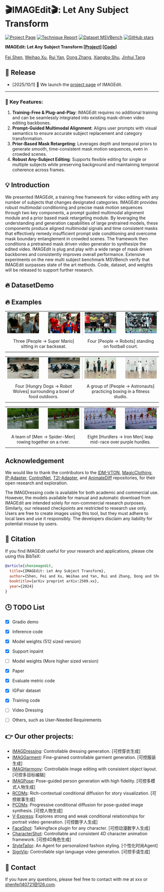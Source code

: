 # 🎬IMAGEdit🎬: Let Any Subject Transform
[![Project Page](https://img.shields.io/badge/Project-Page-green)](https://muzishen.github.io/IMAGEdit/)
[![Technique Report](https://img.shields.io/badge/Technique-Report-red)](https://muzishen.github.io/IMAGEdit/)
[![Dataset MSVBench](https://img.shields.io/badge/Dataset-MSVBench-orange)](https://muzishen.github.io/IMAGEdit/)
[![GitHub stars](https://img.shields.io/github/stars/XWH-A/IMAGEdit?style=social)](https://github.com/XWH-A/IMAGEdit)

<!-- [![🤗 Hugging Face Model](https://img.shields.io/badge/🤗%20Hugging%20Face-model-blue)](PLACEHOLDER_URL)
[![Dataset MSVBench](https://img.shields.io/badge/Dataset-MSVBench-orange)](PLACEHOLDER_URL) -->


**IMAGEdit: Let Any Subject Transform [[Project](https://muzishen.github.io/IMAGEdit/)] [[Code](https://github.com/XWH-A/IMAGEdit)]** <br />  
[Fei Shen](https://muzishen.github.io/), [Weihao Xu]([https://muzishen.github.io/IMAGEdit/](https://github.com/XWH-A/)), [Rui Yan](https://ruiyan1995.github.io/), [Dong Zhang](https://dongzhang89.github.io/), [Xiangbo Shu](https://shuxb104.github.io/), [Jinhui Tang](https://scholar.google.com/citations?user=ByBLlEwAAAAJ&hl=en) <br />



## 📅 Release

- [2025/10/1] 🎉 We launch the [project page](https://muzishen.github.io/IMAGEdit/) of IMAGEdit.



----

### 🚀 **Key Features:**
1. **Training-Free & Plug-and-Play**: IMAGEdit requires no additional training and can be seamlessly integrated into existing mask-driven video editing backbones.  
2. **Prompt-Guided Multimodal Alignment**: Aligns user prompts with visual semantics to ensure accurate subject replacement and category transformation.  
3. **Prior-Based Mask Retargeting**: Leverages depth and temporal priors to generate smooth, time-consistent mask motion sequences, even in crowded scenes.  
4. **Robust Any-Subject Editing**: Supports flexible editing for single or multiple subjects while preserving background and maintaining temporal coherence across frames.  



## 💡 Introduction

We presented IMAGEdit, a training free framework for video editing with any number of subjects that changes designated categories. IMAGEdit provides robust multimodal conditioning and precise mask motion sequences through two key components, a prompt guided multimodal alignment module and a prior based mask retargeting module. By leveraging the understanding and generation capabilities of large pretrained models, these components produce aligned multimodal signals and time consistent masks that effectively remedy insufficient prompt side conditioning and overcome mask boundary entanglement in crowded scenes. The framework then conditions a pretrained mask driven video generator to synthesize the edited video. IMAGEdit is plug and play with a wide range of mask driven backbones and consistently improves overall performance. Extensive experiments on the new multi subject benchmark MSVBench verify that IMAGEdit surpasses state of the art methods. Code, dataset, and weights will be released to support further research.
## 🔥 DatasetDemo
## 🔥 Examples


<table align="center">
  <tr>
    <td align="center" style="width: 150px; padding-right: 15px;">
      <img src="asset/ori_720_16_gif/tuk-tuk_processed.gif" width="150"/>
    </td>
    <td align="center" style="width: 150px; padding-left: 15px;">
      <img src="asset/IMAGEdit_720_16_gif/tuk-tuk_processed.gif" width="150"/>
    </td>
    <td style="position: relative; width: 2px; padding: 0;">
      <div style="position: absolute; top: 0; bottom: 0; left: 0; right: 0; border-left: 2px solid #ddd;"></div>
    </td> <!-- 固定分界线位置 -->
    <td align="center" style="width: 150px; padding-right: 15px;">
      <img src="asset/ori_720_16_gif/Football-Match-Start_processed.gif" width="150"/>
    </td>
    <td align="center" style="width: 150px; padding-left: 15px;">
      <img src="asset/IMAGEdit_720_16_gif/Football-Match-Start_processed.gif" width="150"/>
    </td>
  </tr>
  <tr>
    <td colspan="2" align="center" style="padding: 10px;">Three [People -> Super Mario] sitting in car backseat.</td>
    <td style="padding: 0;"></td> <!-- 空白单元格 -->
    <td colspan="2" align="center" style="padding: 10px;">Four [People -> Robots] standing on football court.</td>
  </tr>
</table>

<table align="center">
  <tr>
    <td align="center" style="width: 150px; padding-right: 15px;">
      <img src="asset/ori_720_16_gif/dogs-gathering-around-food_processed.gif" width="150"/>
    </td>
    <td align="center" style="width: 150px; padding-left: 15px;">
      <img src="asset/IMAGEdit_720_16_gif/dogs-gathering-around-food_processed.gif" width="150"/>
    </td>
    <td style="position: relative; width: 2px; padding: 0;">
      <div style="position: absolute; top: 0; bottom: 0; left: 0; right: 0; border-left: 2px solid #ddd;"></div>
    </td> <!-- 固定分界线位置 -->
    <td align="center" style="width: 150px; padding-right: 15px;">
      <img src="asset/ori_720_16_gif/people-training-boxing-class_processed.gif" width="150"/>
    </td>
    <td align="center" style="width: 150px; padding-left: 15px;">
      <img src="asset/IMAGEdit_720_16_gif/people-training-boxing-class_processed.gif" width="150"/>
    </td>
  </tr>
  <tr>
    <td colspan="2" align="center" style="padding: 10px;">Four [Hungry Dogs -> Robot Wolves] surrounding a bowl of food outdoors.</td>
    <td style="padding: 0;"></td> <!-- 空白单元格 -->
    <td colspan="2" align="center" style="padding: 10px;">A group of [People -> Astronauts] practicing boxing in a fitness studio.</td>
  </tr>
</table>

<table align="center">
  <tr>
    <td align="center" style="width: 150px; padding-right: 15px;">
      <img src="asset/ori_720_16_gif/team-rowing-on-river_processed2.gif" width="150"/>
    </td>
    <td align="center" style="width: 150px; padding-left: 15px;">
      <img src="asset/IMAGEdit_720_16_gif/team-rowing-on-river_processed2.gif" width="150"/>
    </td>
    <td style="position: relative; width: 2px; padding: 0;">
      <div style="position: absolute; top: 0; bottom: 0; left: 0; right: 0; border-left: 2px solid #ddd;"></div>
    </td> <!-- 固定分界线位置 -->
    <td align="center" style="width: 150px; padding-right: 15px;">
      <img src="asset/ori_720_16_gif/110m-Hurdles-Mid-Air-Dash_processed.gif" width="150"/>
    </td>
    <td align="center" style="width: 150px; padding-left: 15px;">
      <img src="asset/IMAGEdit_720_16_gif/110m-Hurdles-Mid-Air-Dash_processed.gif" width="150"/>
    </td>
  </tr>
  <tr>
    <td colspan="2" align="center" style="padding: 10px;">A team of [Men -> Spider-Men] rowing together on a river.</td>
    <td style="padding: 0;"></td> <!-- 空白单元格 -->
    <td colspan="2" align="center" style="padding: 10px;">Eight [Hurdlers -> Iron Men] leap mid-race over purple hurdles.</td>
  </tr>
</table>



## Acknowledgement
We would like to thank the contributors to the [IDM-VTON](https://github.com/yisol/IDM-VTON), [MagicClothing](https://github.com/ShineChen1024/MagicClothing), [IP-Adapter](https://github.com/tencent-ailab/IP-Adapter), [ControlNet](https://github.com/lllyasviel/ControlNet), [T2I-Adapter](https://github.com/TencentARC/T2I-Adapter), and [AnimateDiff](https://github.com/guoyww/AnimateDiff) repositories, for their open research and exploration.

The IMAGDressing code is available for both academic and commercial use. However, the models available for manual and automatic download from IMAGEdit are intended solely for non-commercial research purposes. Similarly, our released checkpoints are restricted to research use only. Users are free to create images using this tool, but they must adhere to local laws and use it responsibly. The developers disclaim any liability for potential misuse by users.

## 📝 Citation

If you find IMAGEdit useful for your research and applications, please cite using this BibTeX:

```bibtex
@article{shenimagedit,
  title={IMAGEdit: Let Any Subject Transform},
  author={Shen, Fei and Xu, Weihao and Yan, Rui and Zhang, Dong and Shu, Xiangbo and Tang, Jinhui},
  booktitle={arXiv preprint arXiv:2509.xx},
  year={2024}
}
```

## 🕒 TODO List
- [x] Gradio demo
- [x] Inference code
- [x] Model weights (512 sized version)
- [x] Support inpaint
- [ ] Model weights (More higher sized version)
- [x] Paper
- [x] Evaluate metric code
- [x] IGPair dataset
- [x] Training code
- [ ] Video Dressing
- [ ] Others, such as User-Needed Requirements


## 👉 **Our other projects:**  
- [IMAGDressing](https://github.com/muzishen/IMAGDressing): Controllable dressing generation. [可控穿衣生成]
- [IMAGGarment](https://github.com/muzishen/IMAGGarment): Fine-grained controllable garment generation.  [可控服装生成]
- [IMAGHarmony](https://github.com/muzishen/IMAGHarmony): Controllable image editing with consistent object layout.  [可控多目标编辑]
- [IMAGPose](https://github.com/muzishen/IMAGPose): Pose-guided person generation with high fidelity.  [可控多模式人物生成]
- [RCDMs](https://github.com/muzishen/RCDMs): Rich-contextual conditional diffusion for story visualization.  [可控故事生成]
- [PCDMs](https://github.com/tencent-ailab/PCDMs): Progressive conditional diffusion for pose-guided image synthesis. [可控人物生成]
- [V-Express](https://github.com/tencent-ailab/V-Express/): Explores strong and weak conditional relationships for portrait video generation. [可控数字人生成]
- [FaceShot](https://github.com/open-mmlab/FaceShot/): Talkingface plugin for any character. [可控动漫数字人生成]
- [CharacterShot](https://github.com/Jeoyal/CharacterShot): Controllable and consistent 4D character animation framework. [可控4D角色生成]
- [StyleTailor](https://github.com/mahb-THU/StyleTailor): An Agent for personalized fashion styling. [个性化时尚Agent]
- [SignVip](https://github.com/umnooob/signvip/): Controllable sign language video generation. [可控手语生成]


## 📨 Contact
If you have any questions, please feel free to contact with me at xxx or shenfei140721@126.com.

